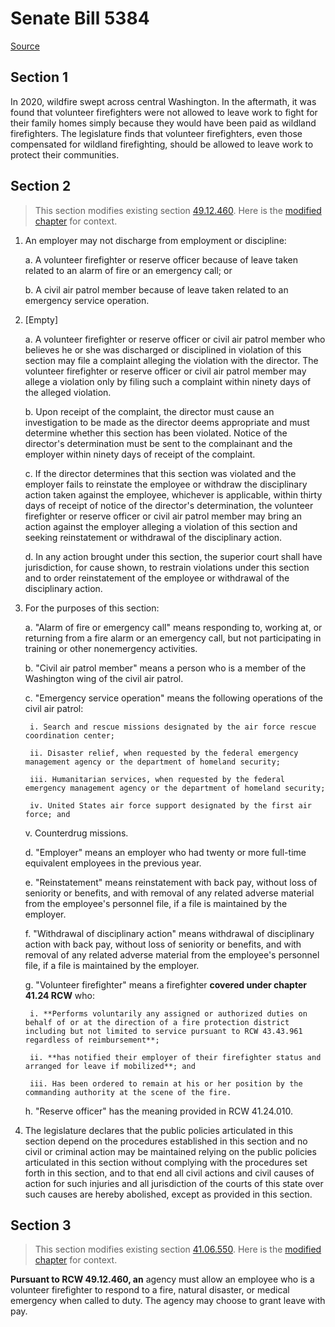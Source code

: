 # Senate Bill 5384

[Source](http://lawfilesext.leg.wa.gov/biennium/2021-22/Xml/Bills/Senate%20Bills/5384.xml)
## Section 1
In 2020, wildfire swept across central Washington. In the aftermath, it was found that volunteer firefighters were not allowed to leave work to fight for their family homes simply because they would have been paid as wildland firefighters. The legislature finds that volunteer firefighters, even those compensated for wildland firefighting, should be allowed to leave work to protect their communities.

## Section 2
> This section modifies existing section [49.12.460](/rcw/49_labor_regulations/49.12_industrial_welfare.md). Here is the [modified chapter](rcw/49_labor_regulations/49.12_industrial_welfare.md) for context.

1. An employer may not discharge from employment or discipline:

    a. A volunteer firefighter or reserve officer because of leave taken related to an alarm of fire or an emergency call; or

    b. A civil air patrol member because of leave taken related to an emergency service operation.

2. [Empty]

    a. A volunteer firefighter or reserve officer or civil air patrol member who believes he or she was discharged or disciplined in violation of this section may file a complaint alleging the violation with the director. The volunteer firefighter or reserve officer or civil air patrol member may allege a violation only by filing such a complaint within ninety days of the alleged violation.

    b. Upon receipt of the complaint, the director must cause an investigation to be made as the director deems appropriate and must determine whether this section has been violated. Notice of the director's determination must be sent to the complainant and the employer within ninety days of receipt of the complaint.

    c. If the director determines that this section was violated and the employer fails to reinstate the employee or withdraw the disciplinary action taken against the employee, whichever is applicable, within thirty days of receipt of notice of the director's determination, the volunteer firefighter or reserve officer or civil air patrol member may bring an action against the employer alleging a violation of this section and seeking reinstatement or withdrawal of the disciplinary action.

    d. In any action brought under this section, the superior court shall have jurisdiction, for cause shown, to restrain violations under this section and to order reinstatement of the employee or withdrawal of the disciplinary action.

3. For the purposes of this section:

    a. "Alarm of fire or emergency call" means responding to, working at, or returning from a fire alarm or an emergency call, but not participating in training or other nonemergency activities.

    b. "Civil air patrol member" means a person who is a member of the Washington wing of the civil air patrol.

    c. "Emergency service operation" means the following operations of the civil air patrol:

        i. Search and rescue missions designated by the air force rescue coordination center;

        ii. Disaster relief, when requested by the federal emergency management agency or the department of homeland security;

        iii. Humanitarian services, when requested by the federal emergency management agency or the department of homeland security;

        iv. United States air force support designated by the first air force; and

    v. Counterdrug missions.

    d. "Employer" means an employer who had twenty or more full-time equivalent employees in the previous year.

    e. "Reinstatement" means reinstatement with back pay, without loss of seniority or benefits, and with removal of any related adverse material from the employee's personnel file, if a file is maintained by the employer.

    f. "Withdrawal of disciplinary action" means withdrawal of disciplinary action with back pay, without loss of seniority or benefits, and with removal of any related adverse material from the employee's personnel file, if a file is maintained by the employer.

    g. "Volunteer firefighter" means a firefighter **covered under chapter 41.24 RCW** who:

        i. **Performs voluntarily any assigned or authorized duties on behalf of or at the direction of a fire protection district including but not limited to service pursuant to RCW 43.43.961 regardless of reimbursement**;

        ii. **has notified their employer of their firefighter status and arranged for leave if mobilized**; and

        iii. Has been ordered to remain at his or her position by the commanding authority at the scene of the fire.

    h. "Reserve officer" has the meaning provided in RCW 41.24.010.

4. The legislature declares that the public policies articulated in this section depend on the procedures established in this section and no civil or criminal action may be maintained relying on the public policies articulated in this section without complying with the procedures set forth in this section, and to that end all civil actions and civil causes of action for such injuries and all jurisdiction of the courts of this state over such causes are hereby abolished, except as provided in this section.


## Section 3
> This section modifies existing section [41.06.550](/rcw/41_public_employment_civil_service_and_pensions/41.06_state_civil_service_law.md). Here is the [modified chapter](rcw/41_public_employment_civil_service_and_pensions/41.06_state_civil_service_law.md) for context.

**Pursuant to RCW 49.12.460, an** agency must allow an employee who is a volunteer firefighter to respond to a fire, natural disaster, or medical emergency when called to duty. The agency may choose to grant leave with pay.

